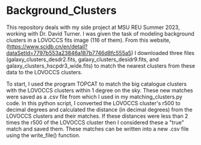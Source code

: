 # Background_Clusters

This repository deals with my side project at MSU REU Summer 2023, working with Dr. David Turner. I was given the task of modeling background clusters in a LOVOCCS fits image (116 of them). From this website, (https://www.scidb.cn/en/detail?dataSetId=7797b553a23846a187b7746d8fc555a5) I downloaded three files (galaxy_clusters_desdr2.fits, galaxy_clusters_desidr9.fits, and galaxy_clusters_hscpdr3_wide.fits) to match the nearest clusters from these data to the LOVOCCS clusters. 

To start, I used the program TOPCAT to match the big catalogue clusters with the LOVOCCS clusters within 1 degree on the sky. These new matches were saved as a .csv file from which I used in my matching_clusters.py code. In this python script, I converted the LOVOCCS cluster's r500 to decimal degrees and calculated the distance (in decimal degrees) from the LOVOCCS clusters and their matches. If these distances were less than 2 times the r500 of the LOVOCCS cluster then I considered these a "true" match and saved them. These matches can be written into a new .csv file using the write_file() function. 
